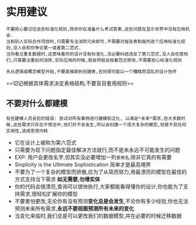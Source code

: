 # 实用建议

    不要担心要记住这些标准化规则,除非你在准备什么考试答案,这些问题在显示世界中没有应用机会.
    当和别人实际合作项目时,只需要专注消除冗余即可,不需要对每张表和每列逐个应用标准化规则,没人会和你争论第一或者第二范式.
    当你看见重复数据时,这意味着你的设计没有标准化,没必要纠结违反了第几范式,没人会在意他们,只需要注重如何消除,实际应用的时候,很自然就会按着范式修改,不需要担心标准化规则

    先从逻辑或概念模型开始,不要直接跳到创建表,否则很可能以一个糟糕而混乱的设计告终

==切记根据具体需求决定表格结构,不要盲目套用规则==

## 不要对什么都建模

    有些建模人员会犯的错误: 尝试对所有事物进行建模和泛化, 以满足*未来*需求,但大多数时候,这些需求只存在于想法中,他们并不会发生,所以会创建一个庞大复杂的模型,但是不具任何实用性,造成思想内耗
* 它在设计上被称为第六范式
* 只需要为现下问题指定最佳解决方法就行,而不是未永远不可能发生的问题
* EXP: 用户会更改名字,但其实没必要增加一列`曾用名`,除非它真的有需要
*  Sinplicity is the Ultimate Sophistication 简单才是最高境界
* 不要为了一个复杂的模型而骄傲,应为了从简而努力,用最漂亮的模型在最佳的方式支持当下需求 **如无需要,勿增实体**
* 你的代码会很漂亮,查询可以很快执行,大家都能看得懂你的设计,你也能为了支持需求,很轻松扩展你的模型
* 不要害怕更改,无论你有没有预测**变化总是会发生**,不论你有多少经验,你也无法预测未来所有需求,**永远不要视图预测所有未来的变化**
* 当变化来临时,我们总是可以更改我们的数据模型,并在必要的时候迁移数据






